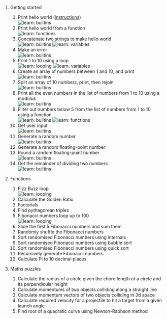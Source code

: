 1. Getting started
   1. Print hello world ([Instructions](./directory/1.1.md))<br>
      ![learn: builtins](https://img.shields.io/badge/learn-builtins-orange.svg)
   3. Print hello world from a function <br>
      ![learn: functions](https://img.shields.io/badge/learn-functions-blue.svg)
   4. Concatenate two strings to make hello world <br>
      ![learn: builtins](https://img.shields.io/badge/learn-builtins-orange.svg) ![learn: variables](https://img.shields.io/badge/learn-variables-green.svg)
   5. Make an error <br>
      ![learn: builtins](https://img.shields.io/badge/learn-builtins-orange.svg)
   6. Print 1 to 10 using a loop <br>
      ![learn: looping](https://img.shields.io/badge/learn-looping-pink.svg) ![learn: variables](https://img.shields.io/badge/learn-variables-green.svg)
   7. Create an array of numbers between 1 and 10, and print <br>
      ![learn: builtins](https://img.shields.io/badge/learn-builtins-orange.svg)
   8. Split an array of 10 numbers, print, then rejoin <br>
      ![learn: builtins](https://img.shields.io/badge/learn-builtins-orange.svg)
   9. Print all the even numbers in the list of numbers from 1 to 10 using a modulus <br>
      ![learn: builtins](https://img.shields.io/badge/learn-builtins-orange.svg)
   10. Filter out numbers below 5 from the list of numbers from 1 to 10 using a function <br>
       ![learn: builtins](https://img.shields.io/badge/learn-builtins-orange.svg) ![learn: functions](https://img.shields.io/badge/learn-functions-blue.svg)
   11. Get user input <br>
       ![learn: builtins](https://img.shields.io/badge/learn-builtins-orange.svg)
   12. Generate a random number <br>
       ![learn: builtins](https://img.shields.io/badge/learn-builtins-orange.svg)
   13. Generate a random floating-point number
   14. Round a random floating-point number <br>
       ![learn: builtins](https://img.shields.io/badge/learn-builtins-orange.svg)
   15. Get the remainder of dividing two numbers <br>
       ![learn: builtins](https://img.shields.io/badge/learn-builtins-orange.svg)

2. Functions
   1. Fizz Buzz loop <br>
      ![learn: looping](https://img.shields.io/badge/learn-looping-pink.svg)
   2. Calculate the Golden Ratio
   3. Factorials
   4. Find pythagorean triples
   5. Fibonacci numbers loop up to 100 <br>
      ![learn: looping](https://img.shields.io/badge/learn-looping-pink.svg)
   6. Slice the first 5 Fibonacci numbers and sum them
   7. Randomly shuffle the Fibonacci numbers
   8. Sort randomised Fibonacci numbers using internals
   9. Sort randomised Fibonacci numbers using bubble sort
   10. Sort randomised Fibonacci numbers using quick sort
   11. Recursively generate Fibonacci numbers
   12. Calculate Pi to 10 decimal places

3. Maths puzzles
   1. Calculate the radius of a circle given the chord length of a circle and its perpendicular height
   2. Calculate momentums of two objects colliding along a straight line
   3. Calculate momentum vectors of two objects colliding in 3d space
   4. Calculate required velocity for a projectile to hit a target from a given launch angle
   5. Find root of a quadratic curve using Newton-Raphson method
